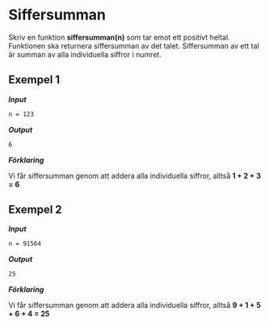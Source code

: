 # Siffersumman

Skriv en funktion **siffersumman(n)** som tar emot ett positivt heltal. Funktionen ska returnera siffersumman av det talet. Siffersumman av ett tal är summan av alla individuella siffror i numret.

## Exempel 1

**_Input_**

```bash
n = 123
```

**_Output_**

```bash
6
```

**_Förklaring_**

Vi får siffersumman genom att addera alla individuella siffror, alltså **1 + 2 + 3 = 6**

## Exempel 2

**_Input_**

```bash
n = 91564
```

**_Output_**

```bash
25
```

**_Förklaring_**

Vi får siffersumman genom att addera alla individuella siffror, alltså **9 + 1 + 5 + 6 + 4 = 25**

